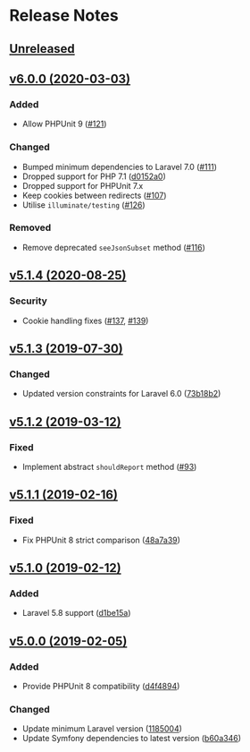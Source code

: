 # Release Notes

## [Unreleased](https://github.com/laravel/browser-kit-testing/compare/v6.0.0...6.x)


## [v6.0.0 (2020-03-03)](https://github.com/laravel/browser-kit-testing/compare/v5.1.4...v6.0.0)

### Added
- Allow PHPUnit 9 ([#121](https://github.com/laravel/browser-kit-testing/pull/121))

### Changed
- Bumped minimum dependencies to Laravel 7.0 ([#111](https://github.com/laravel/browser-kit-testing/pull/111))
- Dropped support for PHP 7.1 ([d0152a0](https://github.com/laravel/browser-kit-testing/commit/d0152a091a3ada16b2fa70fab1f7e4e42eb539cf))
- Dropped support for PHPUnit 7.x
- Keep cookies between redirects ([#107](https://github.com/laravel/browser-kit-testing/pull/107))
- Utilise `illuminate/testing` ([#126](https://github.com/laravel/browser-kit-testing/pull/126))

### Removed
- Remove deprecated `seeJsonSubset` method ([#116](https://github.com/laravel/browser-kit-testing/pull/116))


## [v5.1.4 (2020-08-25)](https://github.com/laravel/browser-kit-testing/compare/v5.1.3...v5.1.4)

### Security
- Cookie handling fixes ([#137](https://github.com/laravel/browser-kit-testing/pull/137), [#139](https://github.com/laravel/browser-kit-testing/pull/139))


## [v5.1.3 (2019-07-30)](https://github.com/laravel/browser-kit-testing/compare/v5.1.2...v5.1.3)

### Changed
- Updated version constraints for Laravel 6.0 ([73b18b2](https://github.com/laravel/browser-kit-testing/commit/73b18b2835db45b08f80c0a04cb0a74f5f384d95))


## [v5.1.2 (2019-03-12)](https://github.com/laravel/browser-kit-testing/compare/v5.1.1...v5.1.2)

### Fixed
- Implement abstract `shouldReport` method ([#93](https://github.com/laravel/browser-kit-testing/pull/93#issuecomment-468863285))


## [v5.1.1 (2019-02-16)](https://github.com/laravel/browser-kit-testing/compare/v5.1.0...v5.1.1)

### Fixed
- Fix PHPUnit 8 strict comparison ([48a7a39](https://github.com/laravel/browser-kit-testing/commit/48a7a39de5603a604a70b94671a8e89b4bb42b99))


## [v5.1.0 (2019-02-12)](https://github.com/laravel/browser-kit-testing/compare/v5.0.0...v5.1.0)

### Added
- Laravel 5.8 support ([d1be15a](https://github.com/laravel/browser-kit-testing/commit/d1be15aca3d4a1a659533600f5dfcf22a9d85aca))


## [v5.0.0 (2019-02-05)](https://github.com/laravel/browser-kit-testing/compare/v4.2.1...v5.0.0)

### Added
- Provide PHPUnit 8 compatibility ([d4f4894](https://github.com/laravel/browser-kit-testing/commit/d4f48946b29e412f477296ddb63738d0ce59a960))

### Changed
- Update minimum Laravel version ([1185004](https://github.com/laravel/browser-kit-testing/commit/1185004ceed0b841a5cc4367fcb492526a81e68a))
- Update Symfony dependencies to latest version ([b60a346](https://github.com/laravel/browser-kit-testing/commit/b60a346e783163d29a1ccc4f488b40534abb06c4))
